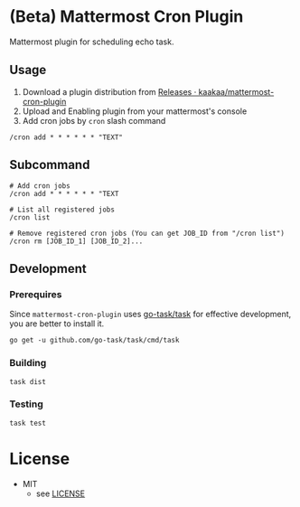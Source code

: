 # (Beta) Mattermost Cron Plugin

Mattermost plugin for scheduling echo task.

## Usage

1. Download a plugin distribution from [Releases · kaakaa/mattermost\-cron\-plugin](https://github.com/kaakaa/mattermost-cron-plugin/releases)
2. Upload and Enabling plugin from your mattermost's console
3. Add cron jobs by `cron` slash command

```
/cron add * * * * * * "TEXT"
```

## Subcommand

```
# Add cron jobs
/cron add * * * * * * "TEXT

# List all registered jobs
/cron list

# Remove registered cron jobs (You can get JOB_ID from "/cron list")
/cron rm [JOB_ID_1] [JOB_ID_2]...
```


## Development

### Prerequires

Since `mattermost-cron-plugin` uses [go\-task/task](https://github.com/go-task/task) for effective development, you are better to install it.

```
go get -u github.com/go-task/task/cmd/task
```

### Building

```
task dist
```

### Testing

```
task test
```

# License

* MIT
  * see [LICENSE](LICENSE)